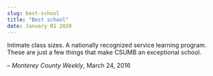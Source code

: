 ```yaml
---
slug: best-school
title: "Best school"
date: January 01 2020
---
```


<p>Intimate class sizes. A nationally recognized service learning program. These are just a few things that make CSUMB an exceptional school.
</p><p>– <em>Monterey County Weekly</em>, March 24, 2016
</p>
